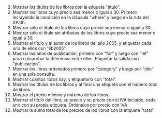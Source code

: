 
1. Mostrar los títulos de los libros con la etiqueta "titulo".
2. Mostrar los libros cuyo precio sea menor o igual a 30. Primero incluyendo la condición en la cláusula "where" y luego en la ruta del XPath.
3. Mostrar sólo el título de los libros cuyo precio sea menor o igual a 30.
4. Mostrar sólo el título sin atributos de los libros cuyo precio sea menor o igual a 30.
5. Mostrar el título y el autor de los libros del año 2005, y etiquetar cada uno de ellos con "lib2005".
6. Mostrar los años de publicación, primero con "for" y luego con "let" para comprobar la diferencia entre ellos. Etiquetar la salida con "publicacion".
7. Mostrar los libros ordenados primero por "category" y luego por "title" en una sola consulta.
8. Mostrar cuántos libros hay, y etiquetarlo con "total".
9. Mostrar los títulos de los libros y al final una etiqueta con el número total de libros.
10. Mostrar el precio mínimo y máximo de los libros.
11. Mostrar el título del libro, su precio y su precio con el IVA incluido, cada uno con su propia etiqueta. Ordénalos por precio con IVA.
12. Mostrar la suma total de los precios de los libros con la etiqueta "total".

